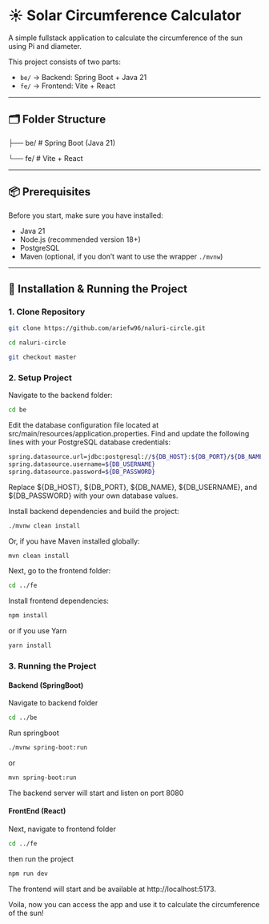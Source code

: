 # ☀️ Solar Circumference Calculator

A simple fullstack application to calculate the circumference of the sun using Pi and diameter.

This project consists of two parts: 
- `be/` → Backend: Spring Boot + Java 21
- `fe/` → Frontend: Vite + React

---

## 🗂 Folder Structure

├── be/ # Spring Boot (Java 21)

└── fe/ # Vite + React


---

## 📦 Prerequisites

Before you start, make sure you have installed:

- Java 21  
- Node.js (recommended version 18+)  
- PostgreSQL  
- Maven (optional, if you don’t want to use the wrapper `./mvnw`)

---

## 🚀 Installation & Running the Project

### 1. Clone Repository

```bash
git clone https://github.com/ariefw96/naluri-circle.git
```
```bash
cd naluri-circle
```
```bash
git checkout master
```

### 2. Setup Project


Navigate to the backend folder:
```bash
cd be
```
Edit the database configuration file located at src/main/resources/application.properties. Find and update the following lines with your PostgreSQL database credentials:
```bash
spring.datasource.url=jdbc:postgresql://${DB_HOST}:${DB_PORT}/${DB_NAME}
spring.datasource.username=${DB_USERNAME}
spring.datasource.password=${DB_PASSWORD}
```
Replace ${DB_HOST}, ${DB_PORT}, ${DB_NAME}, ${DB_USERNAME}, and ${DB_PASSWORD} with your own database values.

Install backend dependencies and build the project:
```bash
./mvnw clean install
```
Or, if you have Maven installed globally:
```bash
mvn clean install
```

Next, go to the frontend folder:
```bash
cd ../fe
```

Install frontend dependencies:

```bash
npm install
```
or if you use Yarn
```bash
yarn install
```

### 3. Running the Project
#### Backend (SpringBoot)

Navigate to backend folder
```bash
cd ../be
```
Run springboot
```bash
./mvnw spring-boot:run
```
or 
```bash
mvn spring-boot:run
```

The backend server will start and listen on port 8080

#### FrontEnd (React)
Next, navigate to frontend folder
```bash
cd ../fe
```
then run the project
```bash
npm run dev
```
The frontend will start and be available at http://localhost:5173.

Voila, now you can access the app and use it to calculate the circumference of the sun!

